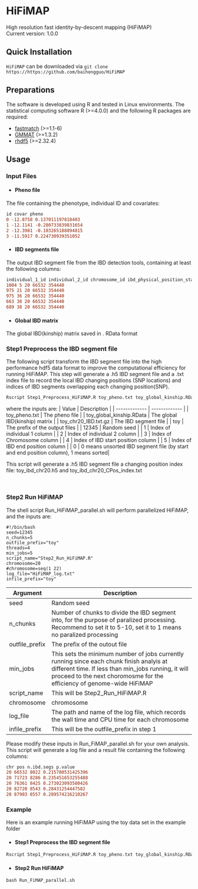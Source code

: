 # HiFiMAP
High resolution fast identity-by-descent mapping (HiFiMAP)
<br />
Current version: 1.0.0

## Quick Installation 

`HiFiMAP` can be downloaded via `git clone https://https://github.com/baihongguo/HiFiMAP`

## Preparations
The software is developed using R and tested in Linux environments. The statistical computing software R (>=4.0.0) and the following R packages are required:
* [fastmatch](https://cran.r-project.org/web/packages/fastmatch/index.html) (>=1.1-6)
* [GMMAT](https://cran.r-project.org/web/packages/GMMAT/index.html) (>=1.3.2)
* [rhdf5](https://github.com/grimbough/rhdf5) (>=2.32.4)

## Usage
### Input Files
* #### Pheno file
The file containing the phenotype, individual ID and covariates:
```diff 
id covar pheno
0 -12.8758 0.137011197818403
1 -12.1141 -0.280733839831654
2 -12.3981 -0.103265188894815
3 -11.5917 0.224730939351052
```

* #### IBD segments file
The output IBD segment file from the IBD detection tools, containing at least the following columns:
```diff 
individual_1_id individual_2_id chromosome_id ibd_physical_position_start ibd_physical_position_end
1004 5 20 66532 354440
975 21 20 66532 354440
975 36 20 66532 354440
663 38 20 66532 354440
689 38 20 66532 354440
```


* #### Global IBD matrix
The global IBD(kinship) matrix saved in . RData format



### Step1 Preprocess the IBD segment file
The following script transform the IBD segment file into the high performance hdf5 data format to improve the computational efficiency for running HiFiMAP. This step will generate a .h5 IBD segment file and a .txt index file to record the local IBD changing positions (SNP locations) and indices of IBD segments overlapping each changing position(SNP).

```diff 
Rscript Step1_Preprocess_HiFiMAP.R toy_pheno.txt toy_global_kinship.RData toy_chr20_IBD.txt.gz toy 12345 1 2 3 4 5 0
```
where the inputs are:
| Value  | Description |
| ------------- | ------------- |
| toy_pheno.txt | The pheno file |
| toy_global_kinship.RData  | The global IBD(kinship) matrix  |
| toy_chr20_IBD.txt.gz  | The IBD segment file  |
| toy  | The prefix of the output files  |
| 12345  | Random seed  |
| 1 | Index of individual 1 column |
| 2 | Index of individual 2 column |
| 3 | Index of Chromosome column |
| 4 | Index of IBD start position column |
| 5 | Index of IBD end position column |
| 0 | 0 means unsorted IBD segment file (by start and end position column), 1 means sorted|

This script will generate a .h5 IBD segment file a changing position index file: toy_ibd_chr20.h5 and toy_ibd_chr20_CPos_index.txt

<br />

### Step2 Run HiFiMAP
The shell script Run_HiFiMAP_parallel.sh will perform parallelized HiFiMAP, and the inputs are:

```
#!/bin/bash
seed=12345
n_chunks=5
outfile_prefix="toy"
threads=4
min_jobs=5
script_name="Step2_Run_HiFiMAP.R"
chromosome=20 
#chromosome=seq(1 22) 
log_file="HiFiMAP_log.txt"
infile_prefix="toy"

```
| Argument  | Description |
| ------------- | ------------- |
| seed  | Random seed  |
| n_chunks  | Number of chunks to divide the IBD segment into, for the purpose of paralized processing. Recommend to set it to 5-10, set it to 1 means no paralized processing |
| outfile_prefix | The prefix of the outout file |
| min_jobs | This sets the minimum number of jobs currently running since each chunk finish analyis at different time. If less than min_jobs running, it will proceed to the next choromosme for the efficiency of genome-wide HiFiMAP |
| script_name | This will be Step2_Run_HiFiMAP.R|
| chromosome | chromosome |
| log_file | The path and name of the log file, which records the wall time and CPU time for each chromosome |
| infile_prefix | This will be the outfile_prefix in step 1 |

Please modify these inputs in Run_FiMAP_parallel.sh for your own analysis. This script will generate a log file and a result file containing the following columns:
```diff 
chr pos n.ibd.segs p.value
20 66532 8022 0.215780531425396
20 71723 8286 0.235451653255488
20 76361 8425 0.273023093580426
20 82720 8543 0.28431254447582
20 87903 8557 0.289574216210267
```

### Example
Here is an example running HiFiMAP using the toy data set in the example folder
* #### Step1 Preprocess the IBD segment file
```diff 
Rscript Step1_Preprocess_HiFiMAP.R toy_pheno.txt toy_global_kinship.RData toy_chr20_IBD.txt.gz toy 12345 1 2 3 4 5 0
```

* #### Step2 Run HiFiMAP
```diff 
bash Run_FiMAP_parallel.sh
```
